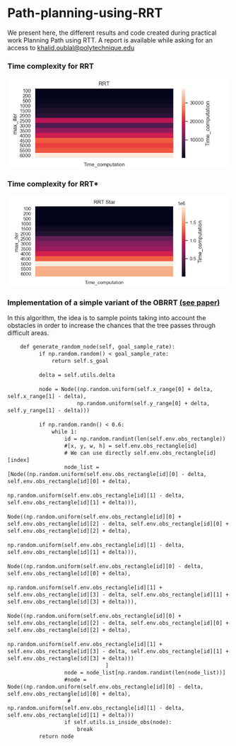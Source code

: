 # Path-planning-using-RRT
We present here, the different results and code created during practical work Planning Path using RTT.
A report is available while asking for an access to khalid.oublal@polytechnique.edu 

### Time complexity for RRT
![Time complexity](images/heatmap_rrt.png)

### Time complexity for RRT*

![Time complexity](images/heatmap_rrtstar.png)

### Implementation of a simple variant of the OBRRT [(see paper)](http://citeseerx.ist.psu.edu/viewdoc/download?doi=10.1.1.229.2825&rep=rep1&type=pdf)
In this algorithm, the idea is to sample points taking into account the obstacles in order to
increase the chances that the tree passes through difficult areas.

```
    def generate_random_node(self, goal_sample_rate):
          if np.random.random() < goal_sample_rate:
              return self.s_goal

          delta = self.utils.delta

          node = Node((np.random.uniform(self.x_range[0] + delta, self.x_range[1] - delta),
                      np.random.uniform(self.y_range[0] + delta, self.y_range[1] - delta)))

          if np.random.randn() < 0.6:
              while 1:
                  id = np.random.randint(len(self.env.obs_rectangle))
                  #[x, y, w, h] = self.env.obs_rectangle[id]
                  # We can use directly self.env.obs_rectangle[id][index]
                  node_list =[Node((np.random.uniform(self.env.obs_rectangle[id][0] - delta, self.env.obs_rectangle[id][0] + delta),
                                     np.random.uniform(self.env.obs_rectangle[id][1] - delta, self.env.obs_rectangle[id][1] + delta))),
                               Node((np.random.uniform(self.env.obs_rectangle[id][0] + self.env.obs_rectangle[id][2] - delta, self.env.obs_rectangle[id][0] + self.env.obs_rectangle[id][2] + delta),
                                     np.random.uniform(self.env.obs_rectangle[id][1] - delta, self.env.obs_rectangle[id][1] + delta))),
                               Node((np.random.uniform(self.env.obs_rectangle[id][0] - delta, self.env.obs_rectangle[id][0] + delta),
                                     np.random.uniform(self.env.obs_rectangle[id][1] + self.env.obs_rectangle[id][3] - delta, self.env.obs_rectangle[id][1] + self.env.obs_rectangle[id][3] + delta))),
                               Node((np.random.uniform(self.env.obs_rectangle[id][0] + self.env.obs_rectangle[id][2] - delta, self.env.obs_rectangle[id][0] + self.env.obs_rectangle[id][2] + delta),
                                     np.random.uniform(self.env.obs_rectangle[id][1] + self.env.obs_rectangle[id][3] - delta, self.env.obs_rectangle[id][1] + self.env.obs_rectangle[id][3] + delta)))
                               ]
                  node = node_list[np.random.randint(len(node_list))]
                  #node = Node((np.random.uniform(self.env.obs_rectangle[id][0] - delta, self.env.obs_rectangle[id][0] + delta),
                   #           np.random.uniform(self.env.obs_rectangle[id][1] - delta, self.env.obs_rectangle[id][1] + delta)))
                  if self.utils.is_inside_obs(node):
                      break
          return node
```
